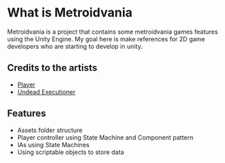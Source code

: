 # What is Metroidvania
Metroidvania is a project that contains some metroidvania games features using the Unity Engine.
My goal here is make references for 2D game developers who are starting to develop in unity.

## Credits to the artists
- [Player](https://aamatniekss.itch.io/fantasy-knight-free-pixelart-animated-character)
- [Undead Executioner](https://darkpixel-kronovi.itch.io/undead-executioner)

## Features
- Assets folder structure
- Player controller using State Machine and Component pattern
- IAs using State Machines
- Using scriptable objects to store data
